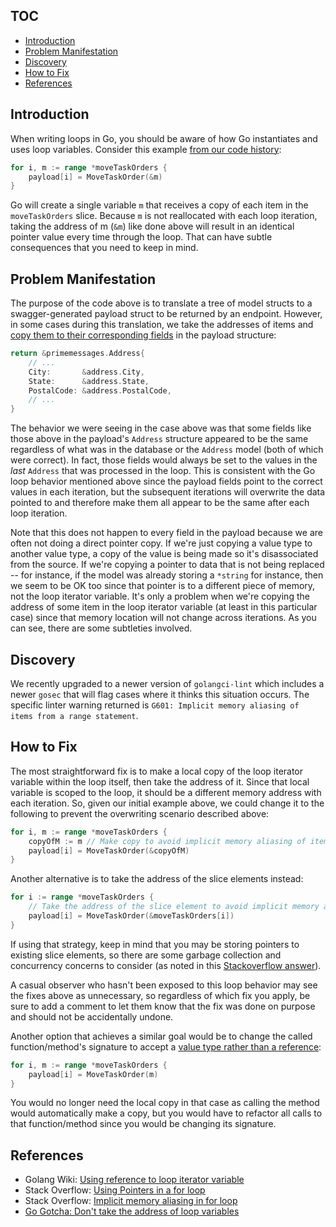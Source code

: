 ## TOC

<!-- toc -->

- [Introduction](#introduction)
- [Problem Manifestation](#problem-manifestation)
- [Discovery](#discovery)
- [How to Fix](#how-to-fix)
- [References](#references)

<!-- tocstop -->

## Introduction

When writing loops in Go, you should be aware of how Go instantiates and uses loop variables. Consider this example
[from our code history](https://github.com/transcom/mymove/blob/b173c32688c6f1e4fedc58aaf46fd88e4afb04af/pkg/handlers/primeapi/payloads/model_to_payload.go#L55-L58):

```go
for i, m := range *moveTaskOrders {
    payload[i] = MoveTaskOrder(&m)
}
```

Go will create a single variable `m` that receives a copy of each item in the `moveTaskOrders` slice. Because `m` is
not reallocated with each loop iteration, taking the address of m (`&m`) like done above will result in an identical
pointer value every time through the loop. That can have subtle consequences that you need to keep in mind.

## Problem Manifestation

The purpose of the code above is to translate a tree of model structs to a swagger-generated payload struct to be
returned by an endpoint. However, in some cases during this translation, we take the addresses of items and
[copy them to their corresponding fields](https://github.com/transcom/mymove/blob/b173c32688c6f1e4fedc58aaf46fd88e4afb04af/pkg/handlers/primeapi/payloads/model_to_payload.go#L181-L183)
in the payload structure:

```go
return &primemessages.Address{
    // ...
    City:       &address.City,
    State:      &address.State,
    PostalCode: &address.PostalCode,
    // ...
}
```

The behavior we were seeing in the case above was that some fields like those above in the payload's `Address` structure
appeared to be the same regardless of what was in the database or the `Address` model (both of which were correct).
In fact, those fields would always be set to the values in the *last* `Address` that was processed in the loop. This is
consistent with the Go loop behavior mentioned above since the payload fields point to the correct
values in each iteration, but the subsequent iterations will overwrite the data pointed to and therefore make
them all appear to be the same after each loop iteration.

Note that this does not happen to every field in the payload because we are often not doing a direct pointer copy.
If we're just copying a value type to another value type, a copy of the value is being made so it's disassociated
from the source. If we're copying a pointer to data that is not being replaced -- for instance, if the model was
already storing a `*string` for instance, then we seem to be OK too since that pointer is to a different piece of memory, not
the loop iterator variable. It's only a problem when we're copying the address of some item in the loop
iterator variable (at least in this particular case) since that memory location will not change across iterations.
As you can see, there are some subtleties involved.

## Discovery

We recently upgraded to a newer version of `golangci-lint` which includes a newer `gosec` that will flag cases where
it thinks this situation occurs. The specific linter warning returned is `G601: Implicit memory aliasing of items
from a range statement`.

## How to Fix

The most straightforward fix is to make a local copy of the loop iterator variable within the loop itself, then
take the address of it. Since that local variable is scoped to the loop, it should be a different memory address
with each iteration. So, given our initial example above, we could change it to the following to prevent the
overwriting scenario described above:

```go
for i, m := range *moveTaskOrders {
    copyOfM := m // Make copy to avoid implicit memory aliasing of items from a range statement.
    payload[i] = MoveTaskOrder(&copyOfM)
}
```

Another alternative is to take the address of the slice elements instead:
```go
for i := range *moveTaskOrders {
    // Take the address of the slice element to avoid implicit memory aliasing of items from a range statement.
    payload[i] = MoveTaskOrder(&moveTaskOrders[i])
}
```

If using that strategy, keep in mind that you may be storing pointers to existing slice elements, so there are some
garbage collection and concurrency concerns to consider (as noted in this [Stackoverflow answer](https://stackoverflow.com/a/48826629)).

A casual observer who hasn't been exposed to this loop behavior may see the fixes above as unnecessary, so regardless
of which fix you apply, be sure to add a comment to let them know that the fix was done on purpose and should not
be accidentally undone.

Another option that achieves a similar goal would be to change the called function/method's signature to accept a [value type rather
than a reference](https://goinbigdata.com/golang-pass-by-pointer-vs-pass-by-value/):

```go
for i, m := range *moveTaskOrders {
    payload[i] = MoveTaskOrder(m)
}
```

You would no longer need the local copy in that case as calling the method would automatically make a copy, but
you would have to refactor all calls to that function/method since you would be changing its signature.

## References

- Golang Wiki: [Using reference to loop iterator variable](https://github.com/golang/go/wiki/CommonMistakes#using-reference-to-loop-iterator-variable)
- Stack Overflow: [Using Pointers in a for loop](https://stackoverflow.com/questions/48826460/using-pointers-in-a-for-loop)
- Stack Overflow: [Implicit memory aliasing in for loop](https://stackoverflow.com/questions/62446118/implicit-memory-aliasing-in-for-loop)
- [Go Gotcha: Don't take the address of loop variables](https://www.evanjones.ca/go-gotcha-loop-variables.html)
